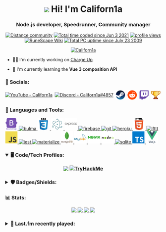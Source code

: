 <h1 align="center"><img src=https://i.imgur.com/DNxT5UI.png"> Hi! I'm Californ1a</h1>
<h3 align="center">Node.js developer, Speedrunner, Community manager</h3>

<p align="center"><a href="https://discord.gg/distance" target="_blank"><img src="https://img.shields.io/discord/83078957620002816?labelColor=303135&label=Discord&color=6577e6&logo=discord&logoColor=fff&style=for-the-badge" title="Distance community" /></a> <a href="https://wakatime.com/@8dac3e81-c603-4e79-aa1d-f9ab4017d7dc" target="_blank"><img src="https://wakatime.com/badge/user/8dac3e81-c603-4e79-aa1d-f9ab4017d7dc.svg?style=for-the-badge&color=2c2d32" title="Total time coded since Jun 3 2021" height=28 /></a> <a href="https://github.com/antonkomarev/github-profile-views-counter" target="_blank"><img src="https://komarev.com/ghpvc/?username=californ1a&style=for-the-badge" alt="profile views" height=28 /></a> <a href="https://rs.wiki/User:Californ1a" target="_blank"><img src="https://img.shields.io/badge/dynamic/json?labelColor=115883&label=RSW%20Edits&color=438ab5&query=%24.query.users%5B0%5D.editcount&url=https%3A%2F%2Frunescape.wiki%2Fapi.php%3Faction%3Dquery%26format%3Djson%26list%3Dusers%26usprop%3Deditcount%26ususers%3DCaliforn1a&style=for-the-badge&logo=data%3Aimage%2Fpng%3Bbase64%2CiVBORw0KGgoAAAANSUhEUgAAAG8AAABvCAMAAADVG25SAAAAq1BMVEUAAAD%2F%2F%2F%2F%2F%2F%2F%2F%2F%2F%2F%2F%2F%2F%2F%2F%2F%2F%2F%2F%2F%2F%2F%2F%2F%2F%2F%2F%2F%2F%2F%2F%2F%2F%2F%2F%2F%2F%2F%2F%2F%2F%2F%2F%2F%2F%2F%2F%2F%2F%2F%2F%2F%2F%2F%2F%2F%2F%2F%2F%2F%2F%2F%2F%2F%2F%2F%2F%2F%2F%2F%2F%2F%2F%2F%2F%2F%2F%2F%2F%2F%2F%2F%2F%2F%2F%2F%2F%2F%2F%2F%2F%2F%2F%2F%2F%2F%2F%2F%2F%2F%2F%2F%2F%2F%2F%2F%2F%2F%2F%2F%2F%2F%2F%2F%2F%2F%2F%2F%2F%2F%2F%2F%2F%2F%2F%2F%2F%2F%2F%2F%2F%2F%2F%2F%2F%2F%2F%2F%2F%2F%2F%2F%2F%2F%2F%2F%2F%2F%2F%2F%2F%2F%2F%2F%2F%2F%2F%2F%2F%2F%2F%2F%2F%2F%2F%2F%2F%2F%2F%2F%2F%2F%2F%2F%2F%2F%2F%2F%2F%2F%2F%2F%2F%2F%2F%2F%2F%2F%2F%2F%2F%2F%2F%2F%2F%2F%2F%2F%2F%2F%2F%2F%2F%2F%2F%2F%2F%2F%2F%2F%2F%2F%2F%2F%2F%2F%2F%2F%2F%2F%2F%2F%2FNr6iZAAAAOHRSTlMAv%2FlhPgXa4UDMNptKRZdu7Tr18U4LdVYlGA6viWhbUhwS0aqfXiDq1ccttZGEpboxKQjn3n9848BH%2FHYAAAYoSURBVHjavZmHeuo4EEZ%2FDHKA0Hvvvbckev8n2xVeM9aODVKKzy1JHH8%2BKoM0IyOaVnM4QmzUp1JKZ4e4mMo7DcTDxfF8GcSDqHi%2BCWLi6PmmiInFUum%2BRoiLnfJ9IDbela%2BH2DgoXwGx0VW%2BAxBrgG4RG2vlSyA2JrEsL8RN%2BVzExlL5loiNivJVEBvyjkBM1D3fGDHR9nwLxMTC820QExvPV%2F7DEdzvCrPDtHtMrDMr9%2Br5lu4qs04ct9PDrLDrnfF7jFz5klIaLxHl%2BWeh0Pto9Ae19MhOx3AGL2TzaUkGqa7fi%2Fl2iO4mzWgAuBTbCKPTuMpQuuzWvlS4HkupUXU9qvchBVCQpSY485KMIBOaPjhzeNRnMsDR78xoJeXyBDTV1dkFOu3uo32HYmrTOjV7b9wXEC5T2ubu4woar%2BNbC8hWpGKtj2nry4%2BpYh0%2B%2BQnzEQLEgHx9%2FR6cl35DgsKNP3MrvRkNsyy9Rr4aNE40uRnqyKLk964NnaZj4suRL6fHVUUSM%2Fgk%2BGj4FE18efkgDzbOrO%2FFR6jUweja%2BdLaaDqab4I7nUen1%2BC07HwpBPmUD6jzSekzRQhTK18ZGhnN967PXnj%2BX%2FuJr6z5XAAYywcFhDC28mXZ6ARwhN6ECcLI%2FMSXlUE6AIaSyIU%2BrfADHybPfG4dZpj7epKoAECKbT3W5CJ9encmlMr5FH7bl2IPL2nC2R%2F6clQKE8fxX%2FmuAoqm1Hk7wZIa8%2FG20PGF%2BJI6leQv%2Bj4oPRwH9gedWQc2DJ%2F4tnzrFxMmvJV%2FyVevSoVe3GcdydhdYEwz0kdjt2xr%2BSTHLf%2BC7%2BLHhpNiqw6jJ2BGMtL3SE2HPIw4mRZM2JR0Hx9NZ85TdEdyKjW8pnWV4b7xzNcNwTm5MoQiXjF6kwTt76PhwXlel9V3juR8GE8e%2BfbddaDPkwUiOCckp48X9JjvVJUB1mNEMrhKRg4vmLLxTGkjlRCIZFxgvq8OnnNJ6D6WePbwhNxSEmZ78IDnu%2FrMpPCEEZvFjb1vpE3hrf50fLpSZ2fvQ99miN6lxlIY%2B9K86DI5CdrySsrW19JidCXwjPrELMDIx%2Bu%2FvQzyCUZ0Hr79jq%2BuLXSVlsUUZvCUeagPQ5s2b1ghZe3DURMO8ZQMr4RtfWdHyzPreEZBEgljX469NSP2eEaRJ%2FnWvo62NjotU1%2FDzkckjUKGZTQpY1%2BNR4Hh1hZYREvi276T5nMFohBV4%2BUFSebTQsZoYtKBeV4Y%2B%2FiHrKOvMlmDFbsHOx9vOFFNvezeW%2F1HPjQ0oVNECJ0V3ZCFha8ZFenE8cyDJbDyJfEzH69OnGkaGvWpeYJt4kOxInVK089mvpyqjQFgMaGmGPROy1UGCOWckSGsygBEgxrzVYYJxdejL%2FZV%2BT%2BqnwLAcBXIyzowomGS%2FXeKrpZFN8YAmoGhnJ1hyKfhdOcK%2Fyknu5oARPLRgmu334Yxe%2BOdBJdWebPo4M5pkOwX%2B8lmblOHFYXgnhoD3WAiHQNr8nURA7dgphMDzv8zx0HyX8bw6Puhoi7Ogbb6eo%2FG5r%2FflHEnpy5m%2F%2Fsmh6e0JOHQhBb9HX4YOCncAulHhqK2xnc68bupRiReD1JNBlg8MusjvS%2BhjH0Q6jtX1Zp6hpmvwd7ZXEqqq537ox5JxlXt7%2FUw39hVt6dh6DvIAEXqS9P%2FZeZRAR3AfH4uMYep742ff6f8h7ccPw%2Fc%2B98w354WChPfQt9jqA1VAcweL95WXmLJfU2%2FbYa%2BudTo0Jaex8LxE92Ft%2Fpw36aiDMLc15AaLSrndveVVSnXKHoW5uuqxcIdw9x3WenzR%2B%2BN3kaOlE5OCfMJ9TO4T1FtwczHj6Or7WCvE%2FcGqE5m1D097vOoMZ%2F1%2FjeiImzk0LlR%2BHhWN1Y%2BMQk59kjQ%2BO4odHm8nFS83MY2PmwcXk4nqfZoV%2BhIhPm8GxPCxodPvvt17pL3QMK7CPehQDea%2BsQ9v6wsEGBKpdW4Sm%2FbuU%2BsaSE08NFRxJ5tG4VARPWjfBgtVdPyNj40WCElStIZAX4HnXGkD2nV2lLLxoe1bLK0rRCokbYI99GnddWx8bXY6UPZGVH0lAZRPjoD39r4INiVFIhsHfb8A2fN4m9CHP%2F0AAAAAElFTkSuQmCC" title="RuneScape Wiki" /></a> <a href="https://whatpulse.org/Californ1a" target="_blank"><img src="https://img.shields.io/badge/dynamic/json?label=Total%20Uptime&labelColor=343b47&color=222222&query=%24.UptimeLong&url=https%3A%2F%2Fapi.whatpulse.org%2Fuser.php%3Fuser%3DCaliforn1a%26format%3Djson%26formatted%3Dtrue&style=for-the-badge" title="Total PC uptime since July 23 2009" /></a> </p>

<p align="center"><a href="https://github.com/ryo-ma/github-profile-trophy" target="_blank"><img src="https://github-profile-trophy.vercel.app/?username=Californ1a&theme=gitdimmed&rank=-C&no-frame=true&column=7" alt="Californ1a" /></a></p>

- 👨‍💻 I'm currently working on [Charge Up](https://github.com/Californ1a/chargeup)

- 🌱 I'm currently learning the **Vue 3 composition API**

<h3 align="left">💬 Socials:</h3>
<p align="left">
<a href="https://www.youtube.com/Californ1a" target="blank"><img align="center" src="https://raw.githubusercontent.com/rahuldkjain/github-profile-readme-generator/master/src/images/icons/Social/youtube.svg" alt="YouTube - Californ1a" height="30" width="30" /></a>&nbsp;
<a href="https://discord.com/users/83264808022970368" target="blank"><img align="center" src="https://raw.githubusercontent.com/rahuldkjain/github-profile-readme-generator/master/src/images/icons/Social/discord.svg" alt="Discord - Californ1a#4857" height="30" width="30" /></a>&nbsp;
<a href="https://steamcommunity.com/id/Californ1a/" target="_blank"><img align="center" src="./social-icons/Steam_icon_logo.svg" alt="Steam - Californ1a" height="30" width="30" /></a>&nbsp;
<a href="https://reddit.com/user/Californ1a/" target="_blank"><img align="center" src="./social-icons/reddit-logo.png" alt="Reddit - Californ1a" height="30" width="30" /></a>&nbsp;
<a href="https://www.twitch.tv/Californ1a" target="_blank"><img align="center" src="./social-icons/Twitch_icon_2012.svg" alt="Twitch - Californ1a" height="30" width="30" /></a>&nbsp;
<a href="https://www.speedrun.com/user/Californ1a" target="_blank"><img align="center" src="./social-icons/src.png" alt="Speedrun.com - Californ1a" height=30" width="30" /></a>
</p>

<h3 align="left">🔨 Languages and Tools:</h3>
<p align="left"> <a href="https://getbootstrap.com" target="_blank" rel="noreferrer"> <img src="https://raw.githubusercontent.com/devicons/devicon/master/icons/bootstrap/bootstrap-plain-wordmark.svg" alt="bootstrap" width="40" height="40"/> </a> <a href="https://bulma.io/" target="_blank" rel="noreferrer"> <img src="https://raw.githubusercontent.com/gilbarbara/logos/804dc257b59e144eaca5bc6ffd16949752c6f789/logos/bulma.svg" alt="bulma" width="40" height="40"/> </a> <a href="https://www.w3schools.com/css/" target="_blank" rel="noreferrer"> <img src="https://raw.githubusercontent.com/devicons/devicon/master/icons/css3/css3-original-wordmark.svg" alt="css3" width="40" height="40"/> </a> <a href="https://www.electronjs.org" target="_blank" rel="noreferrer"> <img src="https://raw.githubusercontent.com/devicons/devicon/master/icons/electron/electron-original.svg" alt="electron" width="40" height="40"/> </a> <a href="https://expressjs.com" target="_blank" rel="noreferrer"> <img src="https://raw.githubusercontent.com/devicons/devicon/master/icons/express/express-original-wordmark.svg" alt="express" width="40" height="40"/> </a> <a href="https://firebase.google.com/" target="_blank" rel="noreferrer"> <img src="https://www.vectorlogo.zone/logos/firebase/firebase-icon.svg" alt="firebase" width="40" height="40"/> </a> <a href="https://git-scm.com/" target="_blank" rel="noreferrer"> <img src="https://www.vectorlogo.zone/logos/git-scm/git-scm-icon.svg" alt="git" width="40" height="40"/> </a> <a href="https://heroku.com" target="_blank" rel="noreferrer"> <img src="https://www.vectorlogo.zone/logos/heroku/heroku-icon.svg" alt="heroku" width="40" height="40"/> </a> <a href="https://www.w3.org/html/" target="_blank" rel="noreferrer"> <img src="https://raw.githubusercontent.com/devicons/devicon/master/icons/html5/html5-original-wordmark.svg" alt="html5" width="40" height="40"/> </a> <a href="https://ifttt.com/" target="_blank" rel="noreferrer"> <img src="https://www.vectorlogo.zone/logos/ifttt/ifttt-ar21.svg" alt="ifttt" width="40" height="40"/> </a> <a href="https://developer.mozilla.org/en-US/docs/Web/JavaScript" target="_blank" rel="noreferrer"> <img src="https://raw.githubusercontent.com/devicons/devicon/master/icons/javascript/javascript-original.svg" alt="javascript" width="40" height="40"/> </a> <a href="https://jestjs.io" target="_blank" rel="noreferrer"> <img src="https://www.vectorlogo.zone/logos/jestjsio/jestjsio-icon.svg" alt="jest" width="40" height="40"/> </a> <a href="https://materializecss.com/" target="_blank" rel="noreferrer"> <img src="https://raw.githubusercontent.com/prplx/svg-logos/5585531d45d294869c4eaab4d7cf2e9c167710a9/svg/materialize.svg" alt="materialize" width="40" height="40"/> </a> <a href="https://www.mongodb.com/" target="_blank" rel="noreferrer"> <img src="https://raw.githubusercontent.com/devicons/devicon/master/icons/mongodb/mongodb-original-wordmark.svg" alt="mongodb" width="40" height="40"/> </a> <a href="https://www.mysql.com/" target="_blank" rel="noreferrer"> <img src="https://raw.githubusercontent.com/devicons/devicon/master/icons/mysql/mysql-original-wordmark.svg" alt="mysql" width="40" height="40"/> </a> <a href="https://www.nginx.com" target="_blank" rel="noreferrer"> <img src="https://raw.githubusercontent.com/devicons/devicon/master/icons/nginx/nginx-original.svg" alt="nginx" width="40" height="40"/> </a> <a href="https://nodejs.org" target="_blank" rel="noreferrer"> <img src="https://raw.githubusercontent.com/devicons/devicon/master/icons/nodejs/nodejs-original-wordmark.svg" alt="nodejs" width="40" height="40"/> </a> <a href="https://www.sqlite.org/" target="_blank" rel="noreferrer"> <img src="https://www.vectorlogo.zone/logos/sqlite/sqlite-icon.svg" alt="sqlite" width="40" height="40"/> </a> <a href="https://www.typescriptlang.org/" target="_blank" rel="noreferrer"> <img src="https://raw.githubusercontent.com/devicons/devicon/master/icons/typescript/typescript-original.svg" alt="typescript" width="40" height="40"/> </a> <a href="https://vuejs.org/" target="_blank" rel="noreferrer"> <img src="https://raw.githubusercontent.com/devicons/devicon/master/icons/vuejs/vuejs-original-wordmark.svg" alt="vuejs" width="40" height="40"/> </a> </p>

<h3><details open>
	<summary>🖥 Code/Tech Profiles:</summary>
	<p align="center">
		<a href="https://www.codewars.com/users/Californ1a" target="_blank"><img align="center" src="https://www.codewars.com/users/Californ1a/badges/large" /></a>
		<a href="https://tryhackme.com/p/Californ1a" target="_blank"><img align="center" src="https://tryhackme-badges.s3.amazonaws.com/Californ1a.png" alt="TryHackMe"></a>
	</p>
</details></h3>

<h3><details align="left">
	<summary>🛡 Badges/Shields:</summary><p align="center"><br />
	<img src="https://img.shields.io/badge/Visual%20Studio%20Code-0078d7.svg?style=for-the-badge&logo=visual-studio-code&logoColor=white" />
	<img src="https://img.shields.io/badge/Firebase-039BE5?style=for-the-badge&logo=Firebase&logoColor=white" />
	<img src="https://img.shields.io/badge/MongoDB-%234ea94b.svg?style=for-the-badge&logo=mongodb&logoColor=white" />
	<img src="https://img.shields.io/badge/mysql-%2300f.svg?style=for-the-badge&logo=mysql&logoColor=white" />
	<img src="https://img.shields.io/badge/sqlite-%2307405e.svg?style=for-the-badge&logo=sqlite&logoColor=white" />
	<img src="https://img.shields.io/badge/Codewars-B1361E?style=for-the-badge&logo=codewars&logoColor=grey" />
	<img src="https://img.shields.io/badge/Freecodecamp-%23123.svg?&style=for-the-badge&logo=freecodecamp&logoColor=green" />
	<img src="https://img.shields.io/badge/bootstrap-%23563D7C.svg?style=for-the-badge&logo=bootstrap&logoColor=white" />
	<img src="https://img.shields.io/badge/Buefy-7957D5?style=for-the-badge&logo=buefy&logoColor=48289E" />
	<img src="https://img.shields.io/badge/bulma-00D0B1?style=for-the-badge&logo=bulma&logoColor=white" />
	<img src="https://img.shields.io/badge/Electron-191970?style=for-the-badge&logo=Electron&logoColor=white" />
	<img src="https://img.shields.io/badge/express.js-%23404d59.svg?style=for-the-badge&logo=express&logoColor=%2361DAFB" />
	<img src="https://img.shields.io/badge/Insomnia-5849be?style=for-the-badge&logo=Insomnia&logoColor=white" />
	<img src="https://img.shields.io/badge/NPM-%23000000.svg?style=for-the-badge&logo=npm&logoColor=white" />
	<img src="https://img.shields.io/badge/node.js-6DA55F?style=for-the-badge&logo=node.js&logoColor=white" />
	<img src="https://img.shields.io/badge/p5.js-ED225D?style=for-the-badge&logo=p5.js&logoColor=FFFFFF" />
	<img src="https://img.shields.io/badge/vuejs-%2335495e.svg?style=for-the-badge&logo=vuedotjs&logoColor=%234FC08D" />
	<img src="https://img.shields.io/badge/Battle.net-000?style=for-the-badge&logo=battle.net&logoColor=148EFF" />
	<img src="https://img.shields.io/badge/HumbleBundle-%23494F5C.svg?style=for-the-badge&logo=HumbleBundle&logoColor=white" />
	<img src="https://img.shields.io/badge/steam-%23000000.svg?style=for-the-badge&logo=steam&logoColor=white" />
	<img src="https://img.shields.io/badge/Gamecube-6A5FBB?style=for-the-badge&logo=nintendo-gamecube&logoColor=white" />
	<img src="https://img.shields.io/badge/firebase-ffca28?style=for-the-badge&logo=firebase&logoColor=black" />
	<img src="https://img.shields.io/badge/heroku-%23430098.svg?style=for-the-badge&logo=heroku&logoColor=white" />
	<img src="https://img.shields.io/badge/Notepad++-90E59A.svg?style=for-the-badge&logo=notepad%2b%2b&logoColor=black" />
	<img src="https://img.shields.io/badge/css3-%231572B6.svg?style=for-the-badge&logo=css3&logoColor=white" />
	<img src="https://img.shields.io/badge/html5-%23E34F26.svg?style=for-the-badge&logo=html5&logoColor=white" />
	<img src="https://img.shields.io/badge/javascript-%23323330.svg?style=for-the-badge&logo=javascript&logoColor=%23F7DF1E" />
	<img src="https://img.shields.io/badge/markdown-%23000000.svg?style=for-the-badge&logo=markdown&logoColor=white" />
	<img src="https://img.shields.io/badge/typescript-%23007ACC.svg?style=for-the-badge&logo=typescript&logoColor=white" />
	<img src="https://img.shields.io/badge/Windows%20Terminalt-%234D4D4D.svg?style=for-the-badge&logo=windows-terminal&logoColor=white" />
	<img src="https://img.shields.io/badge/YouTube_Music-FF0000?style=for-the-badge&logo=youtube-music&logoColor=white" />
	<img src="https://img.shields.io/badge/Kali-268BEE?style=for-the-badge&logo=kalilinux&logoColor=white" />
	<img src="https://img.shields.io/badge/Ubuntu-E95420?style=for-the-badge&logo=ubuntu&logoColor=white" />
	<img src="https://img.shields.io/badge/Windows-0078D6?style=for-the-badge&logo=windows&logoColor=white" />
	<img src="https://img.shields.io/badge/ESLint-4B3263?style=for-the-badge&logo=eslint&logoColor=white" />
	<img src="https://img.shields.io/badge/plex-%23E5A00D.svg?style=for-the-badge&logo=plex&logoColor=white" />
	<img src="https://img.shields.io/badge/Discord-%237289DA.svg?style=for-the-badge&logo=discord&logoColor=white" />
	<img src="https://img.shields.io/badge/Reddit-FF4500?style=for-the-badge&logo=reddit&logoColor=white" />
	<img src="https://img.shields.io/badge/YouTube-%23FF0000.svg?style=for-the-badge&logo=YouTube&logoColor=white" />
	<img src="https://img.shields.io/badge/Crunchyroll-F47521?style=for-the-badge&logo=crunchyroll&logoColor=white" />
	<img src="https://img.shields.io/badge/AniList-02A9FF?style=for-the-badge&logo=AniList&logoColor=white" />
	<img src="https://img.shields.io/badge/Myanimelist-2E51A2?style=for-the-badge&logo=myanimelist&logoColor=white" />
	<img src="https://img.shields.io/badge/Twitch-9347FF?style=for-the-badge&logo=twitch&logoColor=white" />
	<img src="https://img.shields.io/badge/WakaTime-000000?style=for-the-badge&logo=WakaTime&logoColor=white" />
	<img src="https://img.shields.io/badge/GitHub_Actions-2088FF?style=for-the-badge&logo=github-actions&logoColor=white" />
	<img src="https://img.shields.io/badge/circleci-343434?style=for-the-badge&logo=circleci&logoColor=white" />
	<img src="https://img.shields.io/badge/GitHub%20Pages-222222?style=for-the-badge&logo=GitHub%20Pages&logoColor=white" />
	<img src="https://img.shields.io/badge/Google%20Sheets-34A853?style=for-the-badge&logo=google-sheets&logoColor=white" />
	<img src="https://img.shields.io/badge/VMware-231f20?style=for-the-badge&logo=VMware&logoColor=white" />
	<img src="https://img.shields.io/badge/Intel%20Core_i5_4th-0071C5?style=for-the-badge&logo=intel&logoColor=white" />
	<img src="https://img.shields.io/badge/NVIDIA-GTX970-76B900?style=for-the-badge&logo=nvidia&logoColor=white" />
	<img src="" />
	<img src="" />
	<img src="" />
	<img src="" />
	<img src="" />
	<img src="" />
	<img src="" />
	<img src="" />
	<img src="" />
	<img src="" />
	<img src="" />
	<img src="" />
	<img src="" />
	<img src="" />
	<img src="" />
	<img src="" />
	<img src="https://img.shields.io/badge/-jest-%23C21325?style=for-the-badge&logo=jest&logoColor=white" />
	<img src="https://img.shields.io/badge/git-%23F05033.svg?style=for-the-badge&logo=git&logoColor=white" />
	<img src="https://img.shields.io/badge/github-%23121011.svg?style=for-the-badge&logo=github&logoColor=white" /></p>
</details></h3>

<h3>📊 Stats:</h3>
<p align="center">
	<a href="https://github.com/anuraghazra/github-readme-stats" target="_blank">
		<img src="https://github-readme-stats.vercel.app/api?username=californ1a&show_icons=true&theme=vision-friendly-dark&locale=en&bg_color=333333&icon_color=00C8FF&hide_border=true&text_color=eeeeee&include_all_commits=true" width=449 />
	</a>
	<a href="https://github.com/anuraghazra/github-readme-stats" target="_blank">
		<img src="https://github-readme-stats.vercel.app/api/top-langs/?username=Californ1a&layout=compact&theme=vision-friendly-dark&hide_border=true&bg_color=333&langs_count=6" width=377 />
	</a>
	<a href="https://github.com/anuraghazra/github-readme-stats" target="_blank">
		<img src="https://github-readme-stats.vercel.app/api/wakatime?username=Californ1a&theme=vision-friendly-dark&bg_color=333&hide_border=true&text_color=eeeeee&langs_count=5" width=412 />
	</a>
	<a href="https://git.io/streak-stats" target="_blank">
		<img src="https://github-readme-streak-stats.herokuapp.com/?user=Californ1a&theme=vision-friendly-dark&date_format=j%20M%5B%20Y%5D&currStreakNum=00C8FF&currStreakLabel=00C8FF&background=333333&hide_border=true" width=411 />
	</a>
	<!--<a href="https://github.com/Ashutosh00710/github-readme-activity-graph" target="_blank"><img src="https://activity-graph.herokuapp.com/graph?username=Californ1a&area=true&bg_color=333&color=eee&line=feaf00&point=00C8FF&area_color=00C8FF99&hide_border=true" /></a>-->
</p>

<h3><details>
	<summary>🎵 Last.fm recently played:</summary>
	<p align="left">
		<a href="https://www.last.fm/user/Californ1a" target="_blank">
			<p><a href="https://lastfmstats.com/user/californ1a/charts" target="_blank">Charts</a></p>
			<a href="https://www.last.fm/user/Californ1a" target="_blank"><img src="https://lastfm-recently-played.vercel.app/api?user=Californ1a&loved=true&loved_style=4" /></a>
		</a>
	</p>
</details></h3>
